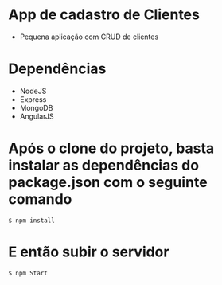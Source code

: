 # App de cadastro de Clientes

* Pequena aplicação com CRUD de clientes

# Dependências

* NodeJS
* Express
* MongoDB
* AngularJS
 
# Após o clone do projeto, basta instalar as dependências do package.json com o seguinte comando    
    
    $ npm install

# E então subir o servidor    
    
    $ npm Start

